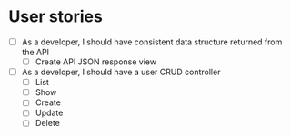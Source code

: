 # User stories

- [ ] As a developer, I should have consistent data structure returned from the API
    - [ ] Create API JSON response view

- [ ] As a developer, I should have a user CRUD controller
    - [ ] List
    - [ ] Show
    - [ ] Create
    - [ ] Update
    - [ ] Delete
